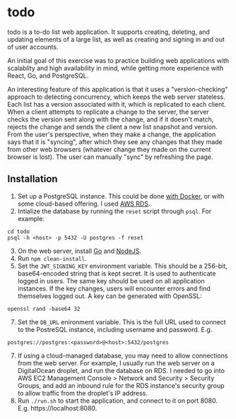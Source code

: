 # todo

todo is a to-do list web application. It supports creating, deleting, and updating elements of a large list, as well as creating and signing in and out of user accounts. 

An initial goal of this exercise was to practice building web applications with scalablity and high availability in mind, while getting more experience with React, Go, and PostgreSQL.

An interesting feature of this application is that it uses a "version-checking" approach to detecting concurrency, which keeps the web server stateless. Each list has a version associated with it, which is replicated to each client. When a client attempts to replicate a change to the server, the server checks the version sent along with the change, and if it doesn't match, rejects the change and sends the client a new list snapshot and version. From the user's perspective, when they make a change, the application says that it is "syncing", after which they see any changes that they made from other web browsers (whatever change they made on the current browser is lost). The user can manually "sync" by refreshing the page.

## Installation

1. Set up a PostgreSQL instance. This could be done [with Docker](https://hub.docker.com/_/postgres/), or with some cloud-based offering. I used [AWS RDS](https://aws.amazon.com/rds/postgresql/).
2. Intialize the database by running the `reset` script through `psql`. For example:
```
cd todo
psql -h <host> -p 5432 -U postgres -f reset
```
3. On the web server, install [Go](https://go.dev/) and [NodeJS](https://nodejs.org/).
4. Run `npm clean-install`.
5. Set the `JWT_SIGNING_KEY` environment variable. This should be a 256-bit, base64-encoded string that is kept secret. It is used to authenticate logged in users. The same key should be used on all application instances. If the key changes, users will encounter errors and find themselves logged out. A key can be generated with OpenSSL:
```
openssl rand -base64 32
```
7. Set the `DB_URL` enironment variable. This is the full URL used to connect to the PostreSQL instance, including username and password. E.g.
```
postgres://postgres:<password>@<host>:5432/postgres 
```
7. If using a cloud-managed database, you may need to allow connections from the web server. For example, I usually run the web server on a DigitalOcean droplet, and run the database on RDS. I needed to go into AWS EC2 Management Console > Network and Security > Security Groups, and add an inbound rule for the RDS instance's security group to allow traffic from the droplet's IP address.
8. Run `./run.sh` to start the application, and connect to it on port 8080. E.g. https://localhost:8080.
